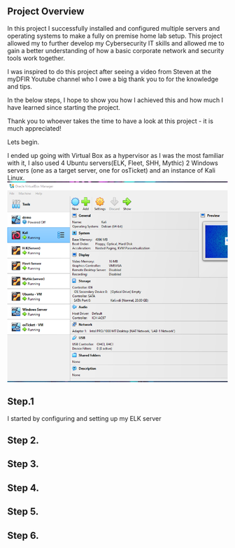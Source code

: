 ## Project Overview 

In this project I successfully installed and configured multiple servers and operating systems to make a fully on premise home lab setup. This project allowed my to further develop my Cybersecurity IT skills and allowed me to gain a better understanding of
how a basic corporate network and security tools work together. 

I was inspired to do this project after seeing a video from Steven at the myDFIR Youtube channel who I owe a big thank you to for the knowledge and tips. 

In the below steps, I hope to show you how I achieved this and how much I have learned since starting the project. 

Thank you to whoever takes the time to have a look at this project - it is much appreciated! 

Lets begin. 


I ended up going with Virtual Box as a hypervisor as I was the most familiar with it, I also used 4 Ubuntu servers(ELK, Fleet, SHH, Mythic) 2 Windows servers (one as a target server, one for osTicket) and an instance of Kali Linux. 
![Home Lab](https://github.com/JWALL000/Home-Lab---Setup-/blob/main/Home%20LAB%20on%20premise%201.PNG) 



## Step.1 

I started by configuring and setting up my ELK server




## Step 2. 






## Step 3. 


## Step 4. 


## Step 5. 


## Step 6.
